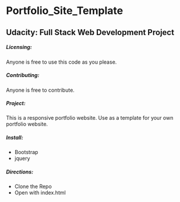 # Portfolio_Site_Template

## Udacity: Full Stack Web Development Project

##### Licensing: 
Anyone is free to use this code as you please. 

##### Contributing: 
Anyone is free to contribute.


##### Project:
This is a responsive portfolio website. Use as a template for your own portfolio website.

##### Install:
*  Bootstrap
*  jquery

##### Directions:
* Clone the Repo
* Open with index.html


